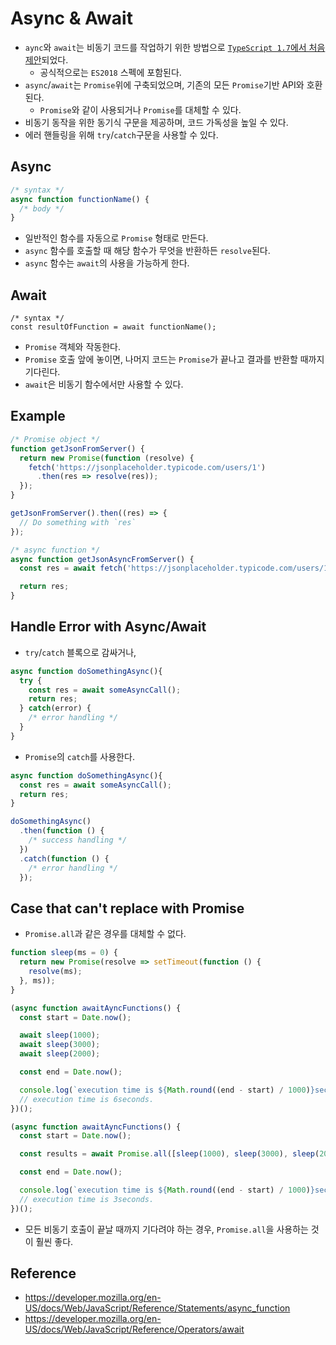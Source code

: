 # Async & Await
- `aync`와 `await`는 비동기 코드를 작업하기 위한 방법으로 [`TypeScript 1.7`에서 처음 제안](https://blogs.msdn.microsoft.com/typescript/2015/11/30/announcing-typescript-1-7/)되었다.
  - 공식적으로는 `ES2018` 스펙에 포함된다.
- `async`/`await`는 `Promise`위에 구축되었으며, 기존의 모든 `Promise`기반 API와 호환된다.
  - `Promise`와 같이 사용되거나 `Promise`를 대체할 수 있다.
- 비동기 동작을 위한 동기식 구문을 제공하며, 코드 가독성을 높일 수 있다.
- 에러 핸들링을 위해 `try`/`catch`구문을 사용할 수 있다.

## Async
```js
/* syntax */
async function functionName() {
  /* body */
}
```
- 일반적인 함수를 자동으로 `Promise` 형태로 만든다.
- `async` 함수를 호출할 때 해당 함수가 무엇을 반환하든 `resolve`된다.
- `async` 함수는 `await`의 사용을 가능하게 한다.

## Await
```
/* syntax */
const resultOfFunction = await functionName();
```
- `Promise` 객체와 작동한다.
- `Promise` 호출 앞에 놓이면, 나머지 코드는 `Promise`가 끝나고 결과를 반환할 때까지 기다린다.
- `await`은 비동기 함수에서만 사용할 수 있다.

## Example
```js
/* Promise object */
function getJsonFromServer() {
  return new Promise(function (resolve) {
    fetch('https://jsonplaceholder.typicode.com/users/1')
      .then(res => resolve(res));
  });
}

getJsonFromServer().then((res) => {
  // Do something with `res`
});

/* async function */
async function getJsonAsyncFromServer() {
  const res = await fetch('https://jsonplaceholder.typicode.com/users/1');

  return res;
}
```

## Handle Error with Async/Await
- `try`/`catch` 블록으로 감싸거나,
```js
async function doSomethingAsync(){
  try {
    const res = await someAsyncCall();
    return res;
  } catch(error) {
    /* error handling */
  }
}
```
- `Promise`의 `catch`를 사용한다.
```js
async function doSomethingAsync(){
  const res = await someAsyncCall();
  return res;
}

doSomethingAsync()
  .then(function () {
    /* success handling */
  })
  .catch(function () {
    /* error handling */
  });
```

## Case that can't replace with Promise
- `Promise.all`과 같은 경우를 대체할 수 없다.
```js
function sleep(ms = 0) {
  return new Promise(resolve => setTimeout(function () {
    resolve(ms);
  }, ms));
}

(async function awaitAyncFunctions() {
  const start = Date.now();

  await sleep(1000);
  await sleep(3000);
  await sleep(2000);

  const end = Date.now();

  console.log(`execution time is ${Math.round((end - start) / 1000)}seconds.`);
  // execution time is 6seconds.
})();

(async function awaitAyncFunctions() {
  const start = Date.now();

  const results = await Promise.all([sleep(1000), sleep(3000), sleep(2000)]);

  const end = Date.now();

  console.log(`execution time is ${Math.round((end - start) / 1000)}seconds.`);
  // execution time is 3seconds.
})();
```
- 모든 비동기 호출이 끝날 때까지 기다려야 하는 경우, `Promise.all`을 사용하는 것이 훨씬 좋다.

## Reference
- https://developer.mozilla.org/en-US/docs/Web/JavaScript/Reference/Statements/async_function
- https://developer.mozilla.org/en-US/docs/Web/JavaScript/Reference/Operators/await
